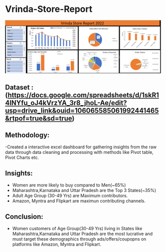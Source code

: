 # Vrinda-Store-Report

![](https://github.com/Akshayshinde2911/Vrinda-Store-Report/blob/main/Vrinda%20Store%20report.png)

## Dataset :(https://docs.google.com/spreadsheets/d/1skR14INYfu_oJ4kVrzYA_3r8_jhoL-Ae/edit?usp=drive_link&ouid=106065585061992441465&rtpof=true&sd=true)

## Methodology:

-Created a interactive excel dashboard for gathering insights from the raw data through data cleaning and processing with methods like Pivot table, Pivot Charts etc.

## Insights:

- Women are more likely to buy compared to Men(~65%)
- Maharashtra,Karnataka and Uttar Pradesh are the Top 3 States(~35%)
- Adult Age Group (30-49 Yrs) are Maximum contributors.
- Amazon, Myntra and Flipkart are maximun contributing channels.


## Conclusion:

- Women customers of Age Group(30-49 Yrs) living in States like Maharashtra,Karnataka and Uttar Pradesh are the most lucrative and must target these demographics through ads/offers/coupopns on platforms like Amazon, Myntra and Flipkart.

